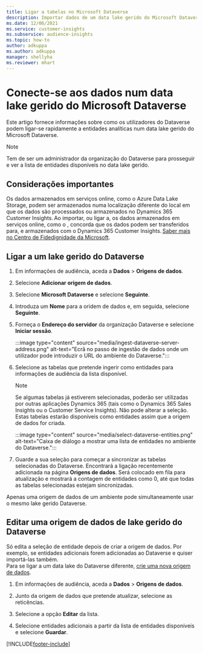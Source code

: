 ```yaml
---
title: Ligar a tabelas no Microsoft Dataverse
description: Importar dados de um data lake gerido do Microsoft Dataverse.
ms.date: 12/06/2021
ms.service: customer-insights
ms.subservice: audience-insights
ms.topic: how-to
author: adkuppa
ms.author: adkuppa
manager: shellyha
ms.reviewer: mhart
---
```


# <a name="connect-to-data-in-a-microsoft-dataverse-managed-data-lake"></a>Conecte-se aos dados num data lake gerido do Microsoft Dataverse



Este artigo fornece informações sobre como os utilizadores do Dataverse podem ligar-se rapidamente a entidades analíticas num data lake gerido do Microsoft Dataverse. 

> [!NOTE]
> Tem de ser um administrador da organização do Dataverse para prosseguir e ver a lista de entidades disponíveis no data lake gerido.

## <a name="important-considerations"></a>Considerações importantes

Os dados armazenados em serviços online, como o Azure Data Lake Storage, podem ser armazenados numa localização diferente do local em que os dados são processados ou armazenados no Dynamics 365 Customer Insights. Ao importar, ou ligar a, os dados armazenados em serviços online, como o , concorda que os dados podem ser transferidos para, e armazenados com o Dynamics 365 Customer Insights. [Saber mais no Centro de Fidedignidade da Microsoft](https://www.microsoft.com/trust-center).

## <a name="connect-to-a-dataverse-managed-lake"></a>Ligar a um lake gerido do Dataverse

1. Em informações de audiência, aceda a **Dados** > **Origens de dados**.

2. Selecione **Adicionar origem de dados**.

3. Selecione **Microsoft Dataverse** e selecione **Seguinte**.

4. Introduza um **Nome** para a oridem de dados e, em seguida, selecione **Seguinte**. 

5. Forneça o **Endereço do servidor** da organização Dataverse e selecione **Iniciar sessão**.

   :::image type="content" source="media/ingest-dataverse-server-address.png" alt-text="Ecrã no passo de ingestão de dados onde um utilizador pode introduzir o URL do ambiente do Dataverse.":::

6. Selecione as tabelas que pretende ingerir como entidades para informações de audiência da lista disponível.    

   > [!NOTE]
   > Se algumas tabelas já estiverem selecionadas, poderão ser utilizadas por outras aplicações Dynamics 365 (tais como o Dynamics 365 Sales Insights ou o Customer Service Insights). Não pode alterar a seleção. Estas tabelas estarão disponíveis como entidades assim que a origem de dados for criada.

   :::image type="content" source="media/select-dataverse-entities.png" alt-text="Caixa de diálogo a mostrar uma lista de entidades no ambiente do Dataverse.":::

7. Guarde a sua seleção para começar a sincronizar as tabelas selecionadas do Dataverse. Encontrará a ligação recentemente adicionada na página **Origens de dados**. Será colocado em fila para atualização e mostrará a contagem de entidades como 0, até que todas as tabelas selecionadas estejam sincronizadas.

Apenas uma origem de dados de um ambiente pode simultaneamente usar o mesmo lake gerido Dataverse.

## <a name="edit-a-dataverse-managed-lake-data-source"></a>Editar uma origem de dados de lake gerido do Dataverse

Só edita a seleção de entidade depois de criar a origem de dados. Por exemplo, se entidades adicionais forem adicionadas ao Dataverse e quiser importá-las também.    
Para se ligar a um data lake do Dataverse diferente, [crie uma nova origem de dados](#connect-to-a-dataverse-managed-lake).

1. Em informações de audiência, aceda a **Dados** > **Origens de dados**.

2. Junto da origem de dados que pretende atualizar, selecione as reticências.

3. Selecione a opção **Editar** da lista.

4. Selecione entidades adicionais a partir da lista de entidades disponíveis e selecione **Guardar**.

[!INCLUDE[footer-include](../includes/footer-banner.md)]
